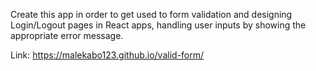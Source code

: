 Create this app in order to get used to form validation and designing Login/Logout pages in React apps, handling user inputs by showing the appropriate error message.

Link:
https://malekabo123.github.io/valid-form/
